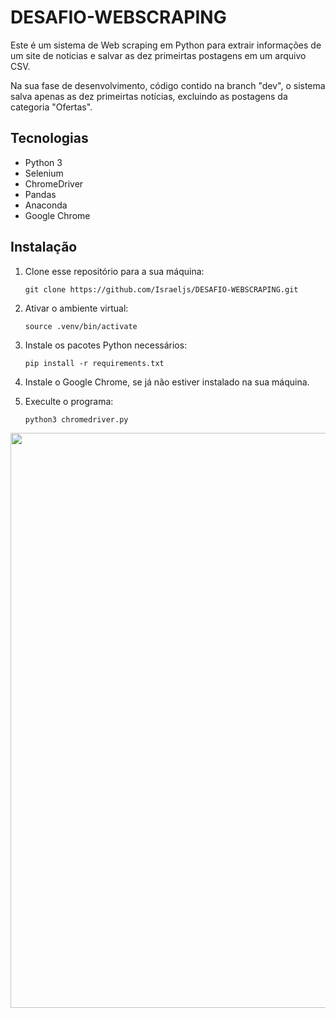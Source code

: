 # DESAFIO-WEBSCRAPING

Este é um sistema de Web scraping em Python para extrair informações de um site de noticias e salvar as dez primeirtas postagens em um arquivo CSV.

Na sua fase de desenvolvimento, código contido na branch "dev", o sistema salva apenas as dez primeirtas notícias, excluindo as postagens da categoria "Ofertas".

## Tecnologias

- Python 3
- Selenium
- ChromeDriver
- Pandas
- Anaconda
- Google Chrome

## Instalação

1. Clone esse repositório para a sua máquina:

   ```
   git clone https://github.com/Israeljs/DESAFIO-WEBSCRAPING.git
   ```
2. Ativar o ambiente virtual:

   ```
   source .venv/bin/activate
   ```

3. Instale os pacotes Python necessários:

   ```
   pip install -r requirements.txt
   ```

4. Instale o Google Chrome, se já não estiver instalado na sua máquina.
   

5. Execulte o programa:

   ```
   python3 chromedriver.py
   ```
<div align="center">
<img src="https://github.com/Israeljs/DESAFIO-WEBSCRAPING/assets/55467510/ccd02a80-c3c5-467b-b5b2-cad20378726c" width="920px" />
</div>
